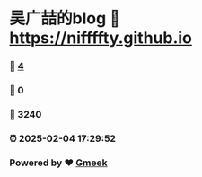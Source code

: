 # 吴广喆的blog :link: https://niffffty.github.io 
### :page_facing_up: [4](https://niffffty.github.io/tag.html) 
### :speech_balloon: 0 
### :hibiscus: 3240 
### :alarm_clock: 2025-02-04 17:29:52 
### Powered by :heart: [Gmeek](https://github.com/Meekdai/Gmeek)

